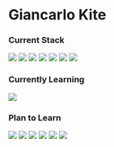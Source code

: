 <h1>Giancarlo Kite</h1> 

<h3>Current Stack</h2>

<div>
  <img src="https://img.shields.io/badge/JavaScript-F7DF1E?style=for-the-badge&logo=javascript&logoColor=black">
  <img src="https://img.shields.io/badge/python-275d8a?style=for-the-badge&logo=python&logoColor=yellow">
  <img src="https://img.shields.io/badge/MongoDB-13aa52?style=for-the-badge&logo=MongoDB&logoColor=white">
  <img src="https://img.shields.io/badge/Express.js-ffffff?style=for-the-badge&logo=express&logoColor=black"> 
  <img src="https://img.shields.io/badge/node.js-339933?style=for-the-badge&logo=Node.js&logoColor=white">
    <img src="https://img.shields.io/badge/html5-E34F26?style=for-the-badge&logo=html5&logoColor=white">
  <img src="https://img.shields.io/badge/CSS3-1572B6?style=for-the-badge&logo=css3&logoColor=white">
</div>

<h3>Currently Learning</h2>

<div>
    <img src="https://img.shields.io/badge/React-61dafb?style=for-the-badge&logo=react&logoColor=black"> 
</div>

<h3>Plan to Learn</h2>

<div>
  <img src="https://img.shields.io/badge/typescript-3178c6?style=for-the-badge&logo=typescript&logoColor=white">
  <img src="https://img.shields.io/badge/php-336699?style=for-the-badge&logo=php&logoColor=white">
  <img src="https://img.shields.io/badge/mysql-00758f?style=for-the-badge&logo=mysql&logoColor=white">
  <img src="https://img.shields.io/badge/graphql-f4447c?style=for-the-badge&logo=graphql&logoColor=white">
  <img src="https://img.shields.io/badge/svelte-FF3E00?style=for-the-badge&logo=graphql&logoColor=white">
  <img src="https://img.shields.io/badge/Tailwind_CSS-grey?style=for-the-badge&logo=tailwind-css&logoColor=38B2AC">
</div>
